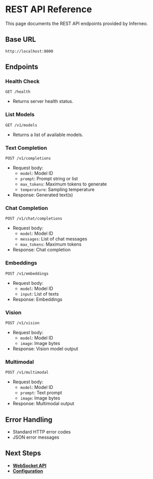 # REST API Reference

This page documents the REST API endpoints provided by Inferneo.

## Base URL

```
http://localhost:8000
```

## Endpoints

### Health Check

```
GET /health
```
- Returns server health status.

### List Models

```
GET /v1/models
```
- Returns a list of available models.

### Text Completion

```
POST /v1/completions
```
- Request body:
  - `model`: Model ID
  - `prompt`: Prompt string or list
  - `max_tokens`: Maximum tokens to generate
  - `temperature`: Sampling temperature
- Response: Generated text(s)

### Chat Completion

```
POST /v1/chat/completions
```
- Request body:
  - `model`: Model ID
  - `messages`: List of chat messages
  - `max_tokens`: Maximum tokens
- Response: Chat completion

### Embeddings

```
POST /v1/embeddings
```
- Request body:
  - `model`: Model ID
  - `input`: List of texts
- Response: Embeddings

### Vision

```
POST /v1/vision
```
- Request body:
  - `model`: Model ID
  - `image`: Image bytes
- Response: Vision model output

### Multimodal

```
POST /v1/multimodal
```
- Request body:
  - `model`: Model ID
  - `prompt`: Text prompt
  - `image`: Image bytes
- Response: Multimodal output

## Error Handling

- Standard HTTP error codes
- JSON error messages

## Next Steps
- **[WebSocket API](websocket-api.md)**
- **[Configuration](configuration.md)** 